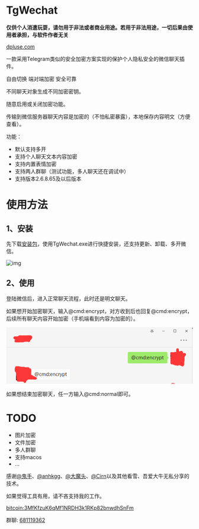 # TgWechat

**仅供个人消遣玩耍，请勿用于非法或者商业用途。若用于非法用途，一切后果由使用者承担，与软件作者无关**

[dpluse.com](https://dplusec.com)

一款采用Telegram类似的安全加密方案实现的保护个人隐私安全的微信聊天插件。

自由切换 端对端加密 安全可靠

不同聊天对象生成不同加密密钥。

随意启用或关闭加密功能。

传输到微信服务器聊天内容是加密的（不怕私密暴露），本地保存内容明文（方便查看）。

功能：

* 默认支持多开
* 支持个人聊天文本内容加密
* 支持内置表情加密
* 支持两人群聊（测试功能，多人聊天还在调试中）
* 支持版本2.6.8.65及以后版本

# 使用方法

## 1、安装

先下载[安装包](https://github.com/dplusec/tgwechat/releases)，使用TgWechat.exe进行快捷安装，还支持更新、卸载、多开微信。

![img](install.png)

## 2、使用

登陆微信后，进入正常聊天流程，此时还是明文聊天。

如果想开始加密聊天，输入@cmd:encrypt，对方收到后也回复@cmd:encrypt，后续所有聊天内容开始加密（手机端看到内容为加密的）。

![img](chat.png)

如果想结束加密聊天，任一方输入@cmd:normal即可。


# TODO

* 图片加密
* 文件加密
* 多人群聊
* 支持macos
* ...

感谢[@鬼手](https://github.com/TonyChen56/WeChatRobot)、[@anhkgg](https://github.com/anhkgg/SuperWeChatPC)、[@大魔头](https://bbs.pediy.com/thread-224988.htm)、[@Cirn](https://bbs.pediy.com/thread-223178.htm)以及其他看雪、吾爱大牛无私分享的技术。

如果觉得工具有用，请不吝支持我的工作。

<a href="https://www.blockchain.com/btc/payment_request?address=3MfKfzuK6qMf1NRDH3k1RKp82bnwdhSnFm&amount=0.01" target="_blank ">bitcoin:3MfKfzuK6qMf1NRDH3k1RKp82bnwdhSnFm</a>

群聊: [681119362](https://jq.qq.com/?_wv=1027&k=5vjz4B0)